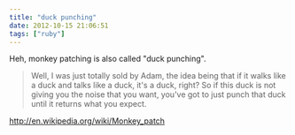 ```yaml
---
title: "duck punching"
date: 2012-10-15 21:06:51
tags: ["ruby"]
---
```


<p>
Heh, monkey patching is also called "duck punching".<br />

<blockquote cite="http://www.ericdelabar.com/2008/05/metaprogramming-javascript.html">
Well, I was just totally sold by Adam, the idea being that if it walks like a duck and talks like a duck, it's a duck, right? So if this duck is not giving you the noise that you want, you've got to just punch that duck until it returns what you expect.
</blockquote>

<a href="http://en.wikipedia.org/wiki/Monkey_patch">http://en.wikipedia.org/wiki/Monkey_patch</a>
</p>
